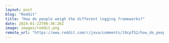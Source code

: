 ```yaml
---
layout: post
blog: "Reddit"
title: "How do people weigh the different logging frameworks?"
date: 2024-01-22T06:36:26Z
image: images/reddit.png
remote_url: "https://www.reddit.com/r/java/comments/19cpf52/how_do_people_weigh_the_different_logging/"
---
```

